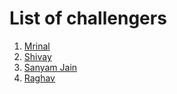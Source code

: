 # List of challengers
1. [Mrinal](https://github.com/mrinal1224)
2. [Shivay](https://github.com/shivaylamba)
3. [Sanyam Jain](https://github.com/Sanyam-2026)
4. [Raghav](https://github.com/raghavdhingra)


